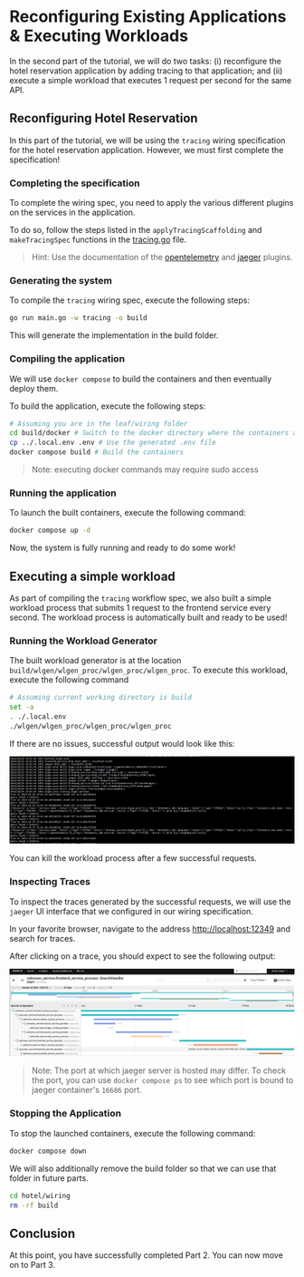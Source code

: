 # Reconfiguring Existing Applications & Executing Workloads

In the second part of the tutorial, we will do two tasks: (i) reconfigure the hotel reservation application by adding tracing to that application; and (ii) execute a simple workload that executes 1 request per second for the same API.

## Reconfiguring Hotel Reservation

In this part of the tutorial, we will be using the `tracing` wiring specification for the hotel reservation application. However, we must first complete the specification!

### Completing the specification

To complete the wiring spec, you need to apply the various different plugins on the services in the application.

To do so, follow the steps listed in the `applyTracingScaffolding`  and `makeTracingSpec` functions in the [tracing.go](./hotel/wiring/specs/tracing.go) file.

> Hint: Use the documentation of the [opentelemetry](https://github.com/Blueprint-uServices/blueprint/tree/main/plugins/opentelemetry#readme) and [jaeger](https://github.com/Blueprint-uServices/blueprint/tree/main/plugins/jaeger#readme) plugins.

### Generating the system

To compile the `tracing` wiring spec, execute the following steps:

```bash
go run main.go -w tracing -o build
```

This will generate the implementation in the build folder.

### Compiling the application

We will use `docker compose` to build the containers and then eventually deploy them.

To build the application, execute the following steps:

```bash
# Assuming you are in the leaf/wiring folder
cd build/docker # Switch to the docker directory where the containers are
cp ../.local.env .env # Use the generated .env file
docker compose build # Build the containers
```

> Note: executing docker commands may require sudo access

### Running the application

To launch the built containers, execute the following command:

```bash
docker compose up -d
```

Now, the system is fully running and ready to do some work!

## Executing a simple workload

As part of compiling the `tracing` workflow spec, we also built a simple workload process that submits 1 request to the frontend service every second. The workload process is automatically built and ready to be used!

### Running the Workload Generator

The built workload generator is at the location `build/wlgen/wlgen_proc/wlgen_proc/wlgen_proc`. To execute this workload, execute the following command

```bash
# Assuming current working directory is build
set -a
. ./.local.env
./wlgen/wlgen_proc/wlgen_proc/wlgen_proc
```

If there are no issues, successful output would look like this:

![Output](./outputs/hotel_simple_workload.png)

You can kill the workload process after a few successful requests.

### Inspecting Traces

To inspect the traces generated by the successful requests, we will use the `jaeger` UI interface that we configured in our wiring specification.

In your favorite browser, navigate to the address [http://localhost:12349](http://localhost:12349) and search for traces.

After clicking on a trace, you should expect to see the following output:

![Output](./outputs/hotel_jaeger.png)

> Note: The port at which jaeger server is hosted may differ. To check the port, you can use `docker compose ps` to see which port is bound to jaeger container's `16686` port.

### Stopping the Application

To stop the launched containers, execute the following command:

```bash
docker compose down
```

We will also additionally remove the build folder so that we can use that folder in future parts.

```bash
cd hotel/wiring
rm -rf build
```

## Conclusion

At this point, you have successfully completed Part 2. You can now move on to Part 3.